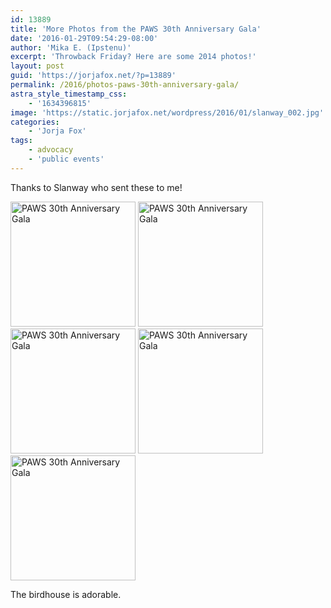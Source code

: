 ```yaml
---
id: 13889
title: 'More Photos from the PAWS 30th Anniversary Gala'
date: '2016-01-29T09:54:29-08:00'
author: 'Mika E. (Ipstenu)'
excerpt: 'Throwback Friday? Here are some 2014 photos!'
layout: post
guid: 'https://jorjafox.net/?p=13889'
permalink: /2016/photos-paws-30th-anniversary-gala/
astra_style_timestamp_css:
    - '1634396815'
image: 'https://static.jorjafox.net/wordpress/2016/01/slanway_002.jpg'
categories:
    - 'Jorja Fox'
tags:
    - advocacy
    - 'public events'
---
```


Thanks to Slanway who sent these to me!

<a class="cboxElement" title="PAWS 30th Anniversary Gala" href="https://jorjafox.net/gallery/pub/animals/20141108-paws/slanway_002.jpg" rel="showcase"><img src="https://jorjafox.net/gallery/cache/pub/animals/20141108-paws/slanway_002_200_cw200_ch200_thumb.jpg" alt="PAWS 30th Anniversary Gala" width="200" height="200" /></a> <a class="cboxElement" title="PAWS 30th Anniversary Gala" href="https://jorjafox.net/gallery/pub/animals/20141108-paws/slanway_003.jpg" rel="showcase"><img src="https://jorjafox.net/gallery/cache/pub/animals/20141108-paws/slanway_003_200_cw200_ch200_thumb.jpg" alt="PAWS 30th Anniversary Gala" width="200" height="200" /></a> <a class="cboxElement" title="PAWS 30th Anniversary Gala" href="https://jorjafox.net/gallery/pub/animals/20141108-paws/slanway_004.jpg" rel="showcase"><img src="https://jorjafox.net/gallery/cache/pub/animals/20141108-paws/slanway_004_200_cw200_ch200_thumb.jpg" alt="PAWS 30th Anniversary Gala" width="200" height="200" /></a> <a class="cboxElement" title="PAWS 30th Anniversary Gala" href="https://jorjafox.net/gallery/pub/animals/20141108-paws/slanway_005.jpg" rel="showcase"><img src="https://jorjafox.net/gallery/cache/pub/animals/20141108-paws/slanway_005_200_cw200_ch200_thumb.jpg" alt="PAWS 30th Anniversary Gala" width="200" height="200" /></a> <a class="cboxElement" title="PAWS 30th Anniversary Gala" href="https://jorjafox.net/gallery/pub/animals/20141108-paws/slanway_006.jpg" rel="showcase"><img src="https://jorjafox.net/gallery/cache/pub/animals/20141108-paws/slanway_006_200_cw200_ch200_thumb.jpg" alt="PAWS 30th Anniversary Gala" width="200" height="200" /></a>

The birdhouse is adorable.